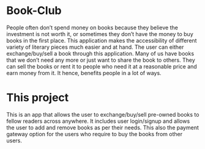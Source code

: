 # Book-Club

People often don’t spend money on books because they believe the investment is not worth it, or sometimes they don’t have the money to buy books in the first place. This application makes the accessibility of different variety of literary pieces much easier and at hand. The user can either exchange/buy/sell a book through this application. Many of us have books that we don’t need any more or just want to share the book to others. They can sell the books or rent it to people who need it at a reasonable price and earn money from it. It hence, benefits people in a lot of ways.

# This project

This is an app that allows the user to exchange/buy/sell pre-owned books to fellow readers across anywhere. It includes user login/signup and allows the user to add and remove books as per their needs. This also the payment gateway option for the users who require to buy the books from other users. 

